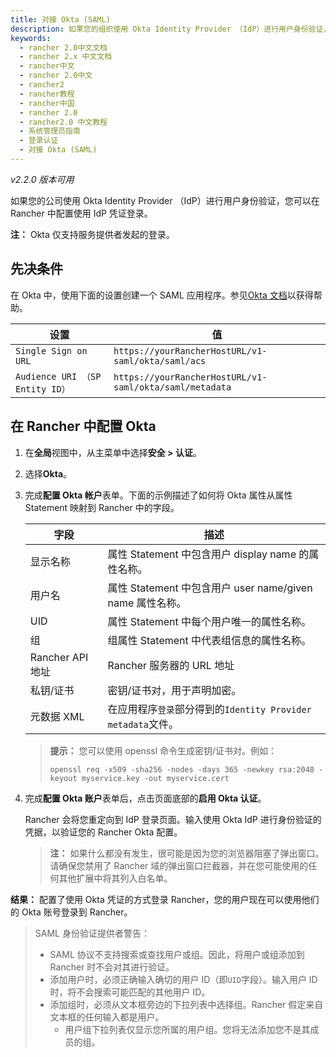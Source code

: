 ```yaml
---
title: 对接 Okta (SAML)
description: 如果您的组织使用 Okta Identity Provider （IdP）进行用户身份验证，您可以配置 Rancher 以允许您的用户使用他们的 IdP 凭据登录。Okta 集成仅支持服务提供者发起的登录。
keywords:
  - rancher 2.0中文文档
  - rancher 2.x 中文文档
  - rancher中文
  - rancher 2.0中文
  - rancher2
  - rancher教程
  - rancher中国
  - rancher 2.0
  - rancher2.0 中文教程
  - 系统管理员指南
  - 登录认证
  - 对接 Okta (SAML)
---
```


_v2.2.0 版本可用_

如果您的公司使用 Okta Identity Provider （IdP）进行用户身份验证，您可以在 Rancher 中配置使用 IdP 凭证登录。

**注：** Okta 仅支持服务提供者发起的登录。

## 先决条件

在 Okta 中，使用下面的设置创建一个 SAML 应用程序。参见[Okta 文档](https://developer.okta.com/standards/SAML/setting_up_a_saml_application_in_okta)以获得帮助。

| 设置                            | 值                                                      |
| ------------------------------- | ------------------------------------------------------- |
| `Single Sign on URL`            | `https://yourRancherHostURL/v1-saml/okta/saml/acs`      |
| `Audience URI （SP Entity ID）` | `https://yourRancherHostURL/v1-saml/okta/saml/metadata` |

## 在 Rancher 中配置 Okta

1.  在**全局**视图中，从主菜单中选择**安全 > 认证**。

1.  选择**Okta**。

1.  完成**配置 Okta 帐户**表单。下面的示例描述了如何将 Okta 属性从属性 Statement 映射到 Rancher 中的字段。

    | 字段             | 描述                                                         |
    | ---------------- | ------------------------------------------------------------ |
    | 显示名称         | 属性 Statement 中包含用户 display name 的属性名称。          |
    | 用户名           | 属性 Statement 中包含用户 user name/given name 属性名称。    |
    | UID              | 属性 Statement 中每个用户唯一的属性名称。                    |
    | 组               | 组属性 Statement 中代表组信息的属性名称。                    |
    | Rancher API 地址 | Rancher 服务器的 URL 地址                                    |
    | 私钥/证书        | 密钥/证书对，用于声明加密。                                  |
    | 元数据 XML       | 在应用程序`登录`部分得到的`Identity Provider metadata`文件。 |

    > **提示：** 您可以使用 openssl 命令生成密钥/证书对。例如：
    >
    >     openssl req -x509 -sha256 -nodes -days 365 -newkey rsa:2048 -keyout myservice.key -out myservice.cert

1.  完成**配置 Okta 账户**表单后，点击页面底部的**启用 Okta 认证**。

    Rancher 会将您重定向到 IdP 登录页面。输入使用 Okta IdP 进行身份验证的凭据，以验证您的 Rancher Okta 配置。

    > **注：** 如果什么都没有发生，很可能是因为您的浏览器阻塞了弹出窗口。请确保您禁用了 Rancher 域的弹出窗口拦截器，并在您可能使用的任何其他扩展中将其列入白名单。

**结果：** 配置了使用 Okta 凭证的方式登录 Rancher，您的用户现在可以使用他们的 Okta 账号登录到 Rancher。

> SAML 身份验证提供者警告：
>
> - SAML 协议不支持搜索或查找用户或组。因此，将用户或组添加到 Rancher 时不会对其进行验证。
> - 添加用户时，必须正确输入确切的用户 ID（即`UID`字段）。输入用户 ID 时，将不会搜索可能匹配的其他用户 ID。
> - 添加组时，必须从文本框旁边的下拉列表中选择组。Rancher 假定来自文本框的任何输入都是用户。
>   - 用户组下拉列表仅显示您所属的用户组。您将无法添加您不是其成员的组。
